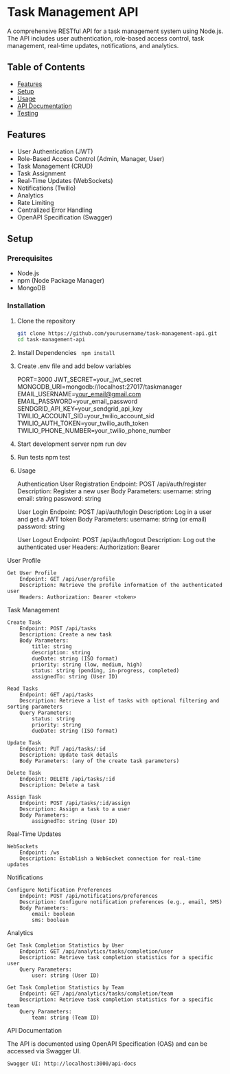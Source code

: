 # Task Management API

A comprehensive RESTful API for a task management system using Node.js. The API includes user authentication, role-based access control, task management, real-time updates, notifications, and analytics.

## Table of Contents
- [Features](#features)
- [Setup](#setup)
- [Usage](#usage)
- [API Documentation](#api-documentation)
- [Testing](#testing)

## Features
- User Authentication (JWT)
- Role-Based Access Control (Admin, Manager, User)
- Task Management (CRUD)
- Task Assignment
- Real-Time Updates (WebSockets)
- Notifications (Twilio)
- Analytics
- Rate Limiting
- Centralized Error Handling
- OpenAPI Specification (Swagger)

## Setup

### Prerequisites
- Node.js
- npm (Node Package Manager)
- MongoDB

### Installation

1. Clone the repository
   ```sh
   git clone https://github.com/yourusername/task-management-api.git
   cd task-management-api

2. Install Dependencies
  ``` npm install```

3. Create .env file and add below variables
  
   PORT=3000
   JWT_SECRET=your_jwt_secret
   MONGODB_URI=mongodb://localhost:27017/taskmanager
   EMAIL_USERNAME=your_email@gmail.com
   EMAIL_PASSWORD=your_email_password
   SENDGRID_API_KEY=your_sendgrid_api_key
   TWILIO_ACCOUNT_SID=your_twilio_account_sid
   TWILIO_AUTH_TOKEN=your_twilio_auth_token
   TWILIO_PHONE_NUMBER=your_twilio_phone_number

4. Start development server
   npm run dev
5. Run tests
   npm test

6. Usage

   Authentication
    User Registration
        Endpoint: POST /api/auth/register
        Description: Register a new user
        Body Parameters:
            username: string
            email: string
            password: string

    User Login
        Endpoint: POST /api/auth/login
        Description: Log in a user and get a JWT token
        Body Parameters:
            username: string (or email)
            password: string

    User Logout
        Endpoint: POST /api/auth/logout
        Description: Log out the authenticated user
        Headers: Authorization: Bearer <token>

 User Profile

    Get User Profile
        Endpoint: GET /api/user/profile
        Description: Retrieve the profile information of the authenticated user
        Headers: Authorization: Bearer <token>

 Task Management

    Create Task
        Endpoint: POST /api/tasks
        Description: Create a new task
        Body Parameters:
            title: string
            description: string
            dueDate: string (ISO format)
            priority: string (low, medium, high)
            status: string (pending, in-progress, completed)
            assignedTo: string (User ID)

    Read Tasks
        Endpoint: GET /api/tasks
        Description: Retrieve a list of tasks with optional filtering and sorting parameters
        Query Parameters:
            status: string
            priority: string
            dueDate: string (ISO format)

    Update Task
        Endpoint: PUT /api/tasks/:id
        Description: Update task details
        Body Parameters: (any of the create task parameters)

    Delete Task
        Endpoint: DELETE /api/tasks/:id
        Description: Delete a task

    Assign Task
        Endpoint: POST /api/tasks/:id/assign
        Description: Assign a task to a user
        Body Parameters:
            assignedTo: string (User ID)

Real-Time Updates

    WebSockets
        Endpoint: /ws
        Description: Establish a WebSocket connection for real-time updates

Notifications

    Configure Notification Preferences
        Endpoint: POST /api/notifications/preferences
        Description: Configure notification preferences (e.g., email, SMS)
        Body Parameters:
            email: boolean
            sms: boolean

Analytics

    Get Task Completion Statistics by User
        Endpoint: GET /api/analytics/tasks/completion/user
        Description: Retrieve task completion statistics for a specific user
        Query Parameters:
            user: string (User ID)

    Get Task Completion Statistics by Team
        Endpoint: GET /api/analytics/tasks/completion/team
        Description: Retrieve task completion statistics for a specific team
        Query Parameters:
            team: string (Team ID)

API Documentation

The API is documented using OpenAPI Specification (OAS) and can be accessed via Swagger UI.

    Swagger UI: http://localhost:3000/api-docs



